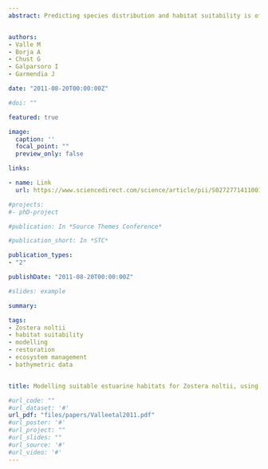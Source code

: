 ```yaml
---
abstract: Predicting species distribution and habitat suitability is of considerable use in supporting the implementation of environmental legislation, protection and conservation of marine waters and ecosystem-based management. As other seagrasses, Zostera noltii has declined worldwide, mainly due to human pressures, such as eutrophication and habitat loss. In the case of the Basque Country (northern Spain), the species is present only in 3 out of 12 estuaries. From the literature, it is known that at least 6 of these estuaries were formerly vegetated by this seagrass. Consequently, efforts to monitor and restore habitats have been enhanced. Applied technique, with an accurate selection of environmental predictors, could be a promising tool for predicting seagrass habitat suitability which could assist on seagrass conservation and restoration programs worldwide.


authors:
- Valle M
- Borja A
- Chust G
- Galparsoro I
- Garmendia J

date: "2011-08-20T00:00:00Z"

#doi: ""

featured: true

image:
  caption: ''
  focal_point: ""
  preview_only: false

links:

- name: Link
  url: https://www.sciencedirect.com/science/article/pii/S0272771411001983?via%3Dihub

#projects:
#- phD-project

#publication: In *Source Themes Conference*

#publication_short: In *STC*

publication_types:
- "2"

publishDate: "2011-08-20T00:00:00Z"

#slides: example

summary: 

tags:
- Zostera noltii
- habitat suitability
- modelling
- restoration
- ecosystem management
- bathymetric data


title: Modelling suitable estuarine habitats for Zostera noltii, using Ecological Niche Factor Analysis and Bathymetric LiDAR

#url_code: ""
#url_dataset: '#'
url_pdf: "files/papers/Valleetal2011.pdf"
#url_poster: '#'
#url_project: ""
#url_slides: ""
#url_source: '#'
#url_video: '#'
---
```



